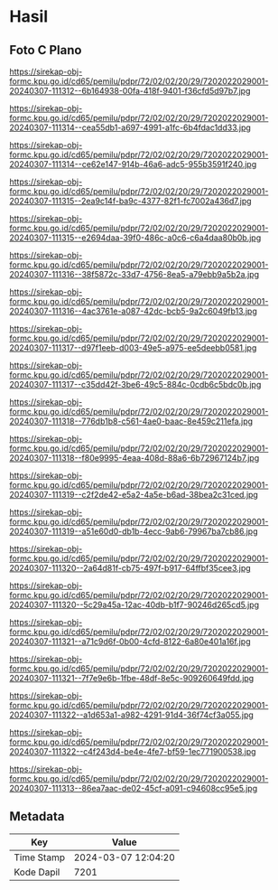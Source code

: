 # Hasil

## Foto C Plano

https://sirekap-obj-formc.kpu.go.id/cd65/pemilu/pdpr/72/02/02/20/29/7202022029001-20240307-111312--6b164938-00fa-418f-9401-f36cfd5d97b7.jpg

https://sirekap-obj-formc.kpu.go.id/cd65/pemilu/pdpr/72/02/02/20/29/7202022029001-20240307-111314--cea55db1-a697-4991-a1fc-6b4fdac1dd33.jpg

https://sirekap-obj-formc.kpu.go.id/cd65/pemilu/pdpr/72/02/02/20/29/7202022029001-20240307-111314--ce62e147-914b-46a6-adc5-955b3591f240.jpg

https://sirekap-obj-formc.kpu.go.id/cd65/pemilu/pdpr/72/02/02/20/29/7202022029001-20240307-111315--2ea9c14f-ba9c-4377-82f1-fc7002a436d7.jpg

https://sirekap-obj-formc.kpu.go.id/cd65/pemilu/pdpr/72/02/02/20/29/7202022029001-20240307-111315--e2694daa-39f0-486c-a0c6-c6a4daa80b0b.jpg

https://sirekap-obj-formc.kpu.go.id/cd65/pemilu/pdpr/72/02/02/20/29/7202022029001-20240307-111316--38f5872c-33d7-4756-8ea5-a79ebb9a5b2a.jpg

https://sirekap-obj-formc.kpu.go.id/cd65/pemilu/pdpr/72/02/02/20/29/7202022029001-20240307-111316--4ac3761e-a087-42dc-bcb5-9a2c6049fb13.jpg

https://sirekap-obj-formc.kpu.go.id/cd65/pemilu/pdpr/72/02/02/20/29/7202022029001-20240307-111317--d97f1eeb-d003-49e5-a975-ee5deebb0581.jpg

https://sirekap-obj-formc.kpu.go.id/cd65/pemilu/pdpr/72/02/02/20/29/7202022029001-20240307-111317--c35dd42f-3be6-49c5-884c-0cdb6c5bdc0b.jpg

https://sirekap-obj-formc.kpu.go.id/cd65/pemilu/pdpr/72/02/02/20/29/7202022029001-20240307-111318--776db1b8-c561-4ae0-baac-8e459c211efa.jpg

https://sirekap-obj-formc.kpu.go.id/cd65/pemilu/pdpr/72/02/02/20/29/7202022029001-20240307-111318--f80e9995-4eaa-408d-88a6-6b72967124b7.jpg

https://sirekap-obj-formc.kpu.go.id/cd65/pemilu/pdpr/72/02/02/20/29/7202022029001-20240307-111319--c2f2de42-e5a2-4a5e-b6ad-38bea2c31ced.jpg

https://sirekap-obj-formc.kpu.go.id/cd65/pemilu/pdpr/72/02/02/20/29/7202022029001-20240307-111319--a51e60d0-db1b-4ecc-9ab6-79967ba7cb86.jpg

https://sirekap-obj-formc.kpu.go.id/cd65/pemilu/pdpr/72/02/02/20/29/7202022029001-20240307-111320--2a64d81f-cb75-497f-b917-64ffbf35cee3.jpg

https://sirekap-obj-formc.kpu.go.id/cd65/pemilu/pdpr/72/02/02/20/29/7202022029001-20240307-111320--5c29a45a-12ac-40db-b1f7-90246d265cd5.jpg

https://sirekap-obj-formc.kpu.go.id/cd65/pemilu/pdpr/72/02/02/20/29/7202022029001-20240307-111321--a71c9d6f-0b00-4cfd-8122-6a80e401a16f.jpg

https://sirekap-obj-formc.kpu.go.id/cd65/pemilu/pdpr/72/02/02/20/29/7202022029001-20240307-111321--7f7e9e6b-1fbe-48df-8e5c-909260649fdd.jpg

https://sirekap-obj-formc.kpu.go.id/cd65/pemilu/pdpr/72/02/02/20/29/7202022029001-20240307-111322--a1d653a1-a982-4291-91d4-36f74cf3a055.jpg

https://sirekap-obj-formc.kpu.go.id/cd65/pemilu/pdpr/72/02/02/20/29/7202022029001-20240307-111322--c4f243d4-be4e-4fe7-bf59-1ec771900538.jpg

https://sirekap-obj-formc.kpu.go.id/cd65/pemilu/pdpr/72/02/02/20/29/7202022029001-20240307-111313--86ea7aac-de02-45cf-a091-c94608cc95e5.jpg


## Metadata

| Key        | Value               |
| ---------- | ------------------- |
| Time Stamp | 2024-03-07 12:04:20 |
| Kode Dapil | 7201                |



